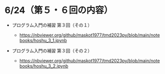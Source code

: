 # 6/24（第５・６回の内容）

- プログラム入門の補習 第３回（その１）
    - https://nbviewer.org/github/maskot1977/tmd2023py/blob/main/notebooks/hoshu_3_1.ipynb

- プログラム入門の補習 第３回（その２）
    - https://nbviewer.org/github/maskot1977/tmd2023py/blob/main/notebooks/hoshu_3_2.ipynb
